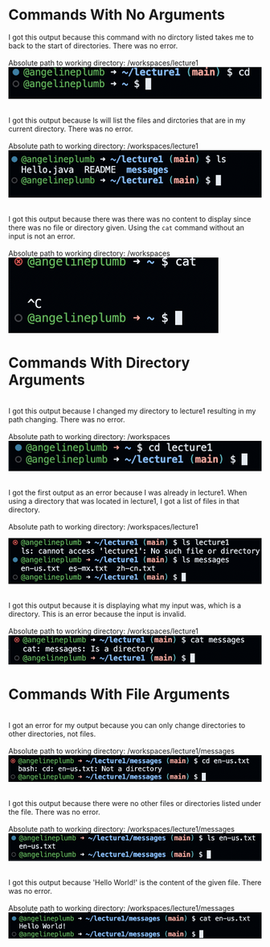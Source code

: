 

# Commands With No Arguments <br>

I got this output because this command with no dirctory listed takes me to back to the start of directories. There was no error. <br>
<br>Absolute path to working directory: /workspaces/lecture1 <br>
![Image](imagecd1)

<br>I got this output because ls will list the files and dirctories that are in my current directory. There was no error.<br>
<br>Absolute path to working directory: /workspaces/lecture1 <br>
![Image](imagels1)

<br>I got this output because there was there was no content to display since there was no file or directory given. Using the `cat` command without an input is not an error.<br> 
<br>Absolute path to working directory: /workspaces <br>
![Image](imagecat1)

# Commands With Directory Arguments <br>

<br>I got this output because I changed my directory to lecture1 resulting in my path changing. There was no error.<br> 
<br>Absolute path to working directory: /workspaces <br>
![Image](imagecd2)

<br>I got the first output as an error because I was already in lecture1. When using a directory that was located in lecture1, I got a list of files in that directory.<br> 
<br>Absolute path to working directory: /workspaces/lecture1 <br>

![Image](imagels2)

<br>I got this output because it is displaying what my input was, which is a directory. This is an error because the input is invalid.<br> 
<br>Absolute path to working directory: /workspaces/lecture1 <br>
![Image](imagecat2)

# Commands With File Arguments <br>

<br>I got an error for my output because you can only change directories to other directories, not files.<br> 
<br>Absolute path to working directory: /workspaces/lecture1/messages <br>
![Image](imagecd3)

<br>I got this output because there were no other files or directories listed under the file. There was no error.<br> 
<br>Absolute path to working directory: /workspaces/lecture1/messages <br>
![Image](imagels3)

<br>I got this output because 'Hello World!' is the content of the given file. There was no error.<br> 
<br>Absolute path to working directory: /workspaces/lecture1/messages <br>
![Image](imagecat3)
<!---
# Code for ChatServer.java <br>

```
import java.io.IOException;
import java.net.URI;
import java.util.ArrayList;

class Handler implements URLHandler{
    ArrayList<String> user = new ArrayList<String>();
    ArrayList<String> message = new ArrayList<String>();
    public String handleRequest(URI url){
        if (url.getPath().equals("/")) {
            if(user.size() == 0){
            return String.format("Send a message!");
            }
            else{
                String update = "";
                for(int i = 0; i < message.size(); i++){
                    update += String.format(user.get(i) + ": " + message.get(i) + "\n");
                }
                return update;
            }
        } else if (url.getPath().equals("/add-message")) {
            String[] chat = new String[4];
            String[] temp = url.getQuery().split("=");
            String[] m1 = temp[1].split("&");
            String u = temp[2];
            chat[0] = temp[0];
            chat[1] = m1[0];
            chat[2] = m1[1];
            chat[3] = u;
            System.out.println("test");
            if (chat[0].equals("s")) {
                message.add(chat[1]);
            }
            if (chat[2].equals("user")) {
                user.add(chat[3]);
            }
            String update = "";
            for(int i = 0; i < message.size(); i++){
                update += String.format(user.get(i) + ": " + message.get(i) + "\n");
            }
            return update;
        }
        return "404 Not Found!";
    }
}

public class ChatServer {
    public static void main(String[] args) throws IOException {
        if(args.length == 0){
            System.out.println("Missing port number! Try any number between 1024 to 49151");
            return;
        }

        int port = Integer.parseInt(args[0]);

        Server.start(port, new Handler());
    }
}
```
# ChatServer Output <br>
![Image](message1.png) <br>
![Image](message2.png) <br>
-->



